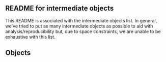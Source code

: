 ## README for intermediate objects

This README is associated with the intermediate objects list. In general, we've tried to put as many intermediate objects as possible to aid with analysis/reproducibility but, due to space constraints, we are unable to be exhaustive with this list.

## Objects
